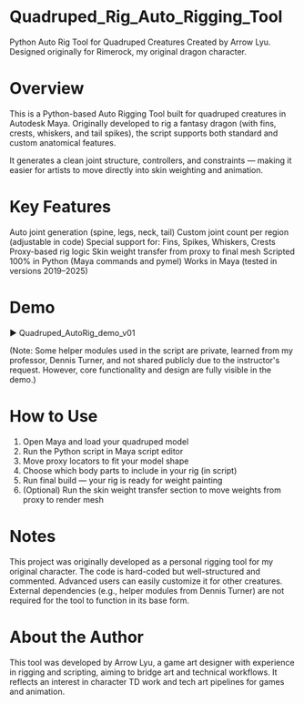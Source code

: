 # Quadruped_Rig_Auto_Rigging_Tool
Python Auto Rig Tool for Quadruped Creatures
Created by Arrow Lyu. Designed originally for Rimerock, my original dragon character.

# Overview
This is a Python-based Auto Rigging Tool built for quadruped creatures in Autodesk Maya.
Originally developed to rig a fantasy dragon (with fins, crests, whiskers, and tail spikes), the script supports both standard and custom anatomical features.

It generates a clean joint structure, controllers, and constraints — making it easier for artists to move directly into skin weighting and animation.


# Key Features
Auto joint generation (spine, legs, neck, tail)
Custom joint count per region (adjustable in code)
Special support for: Fins, Spikes, Whiskers, Crests
Proxy-based rig logic
Skin weight transfer from proxy to final mesh
Scripted 100% in Python (Maya commands and pymel)
Works in Maya (tested in versions 2019–2025)

# Demo
▶ Quadruped_AutoRig_demo_v01

(Note: Some helper modules used in the script are private, learned from my professor, Dennis Turner, and not shared publicly due to the instructor's request. However, core functionality and design are fully visible in the demo.)

# How to Use
1. Open Maya and load your quadruped model
2. Run the Python script in Maya script editor
3. Move proxy locators to fit your model shape
4. Choose which body parts to include in your rig (in script)
5. Run final build — your rig is ready for weight painting
6. (Optional) Run the skin weight transfer section to move weights from proxy to render mesh

# Notes
This project was originally developed as a personal rigging tool for my original character.
The code is hard-coded but well-structured and commented. Advanced users can easily customize it for other creatures.
External dependencies (e.g., helper modules from Dennis Turner) are not required for the tool to function in its base form.

# About the Author
This tool was developed by Arrow Lyu, a game art designer with experience in rigging and scripting, aiming to bridge art and technical workflows. It reflects an interest in character TD work and tech art pipelines for games and animation.
